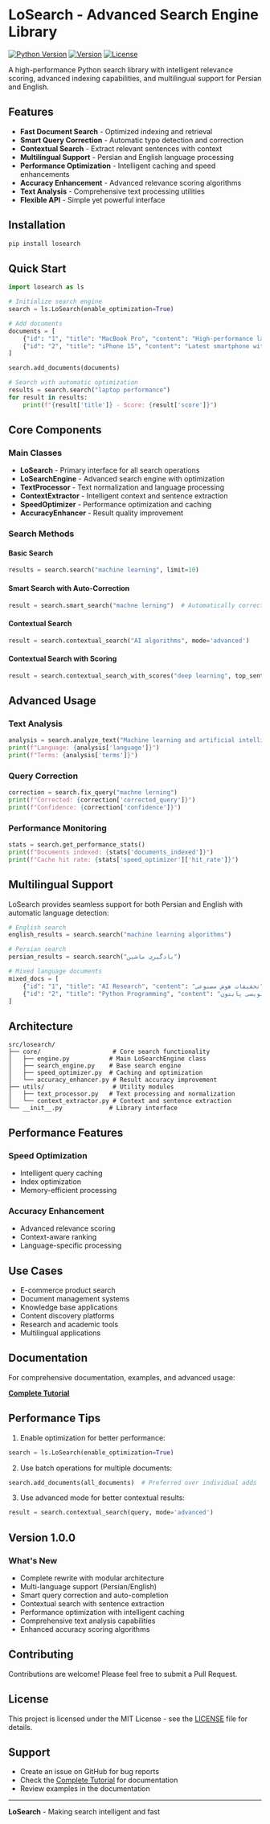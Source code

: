 # LoSearch - Advanced Search Engine Library

[![Python Version](https://img.shields.io/badge/python-3.9+-blue.svg)](https://python.org)
[![Version](https://img.shields.io/badge/version-1.0.0-green.svg)](https://github.com/yourusername/losearch)
[![License](https://img.shields.io/badge/license-MIT-yellow.svg)](LICENSE)

A high-performance Python search library with intelligent relevance scoring, advanced indexing capabilities, and multilingual support for Persian and English.

## Features

- **Fast Document Search** - Optimized indexing and retrieval
- **Smart Query Correction** - Automatic typo detection and correction
- **Contextual Search** - Extract relevant sentences with context
- **Multilingual Support** - Persian and English language processing
- **Performance Optimization** - Intelligent caching and speed enhancements
- **Accuracy Enhancement** - Advanced relevance scoring algorithms
- **Text Analysis** - Comprehensive text processing utilities
- **Flexible API** - Simple yet powerful interface

## Installation

```bash
pip install losearch
```

## Quick Start

```python
import losearch as ls

# Initialize search engine
search = ls.LoSearch(enable_optimization=True)

# Add documents
documents = [
    {"id": "1", "title": "MacBook Pro", "content": "High-performance laptop with M2 chip"},
    {"id": "2", "title": "iPhone 15", "content": "Latest smartphone with advanced camera"}
]

search.add_documents(documents)

# Search with automatic optimization
results = search.search("laptop performance")
for result in results:
    print(f"{result['title']} - Score: {result['score']}")
```

## Core Components

### Main Classes

- **LoSearch** - Primary interface for all search operations
- **LoSearchEngine** - Advanced search engine with optimization
- **TextProcessor** - Text normalization and language processing
- **ContextExtractor** - Intelligent context and sentence extraction
- **SpeedOptimizer** - Performance optimization and caching
- **AccuracyEnhancer** - Result quality improvement

### Search Methods

#### Basic Search
```python
results = search.search("machine learning", limit=10)
```

#### Smart Search with Auto-Correction
```python
result = search.smart_search("machne lerning")  # Automatically corrects typos
```

#### Contextual Search
```python
result = search.contextual_search("AI algorithms", mode='advanced')
```

#### Contextual Search with Scoring
```python
result = search.contextual_search_with_scores("deep learning", top_sentences=3)
```

## Advanced Usage

### Text Analysis
```python
analysis = search.analyze_text("Machine learning and artificial intelligence")
print(f"Language: {analysis['language']}")
print(f"Terms: {analysis['terms']}")
```

### Query Correction
```python
correction = search.fix_query("machne lerning")
print(f"Corrected: {correction['corrected_query']}")
print(f"Confidence: {correction['confidence']}")
```

### Performance Monitoring
```python
stats = search.get_performance_stats()
print(f"Documents indexed: {stats['documents_indexed']}")
print(f"Cache hit rate: {stats['speed_optimizer']['hit_rate']}")
```

## Multilingual Support

LoSearch provides seamless support for both Persian and English with automatic language detection:

```python
# English search
english_results = search.search("machine learning algorithms")

# Persian search  
persian_results = search.search("یادگیری ماشین")

# Mixed language documents
mixed_docs = [
    {"id": "1", "title": "AI Research", "content": "تحقیقات هوش مصنوعی"},
    {"id": "2", "title": "Python Programming", "content": "برنامه نویسی پایتون"}
]
```

## Architecture

```
src/losearch/
├── core/                    # Core search functionality
│   ├── engine.py           # Main LoSearchEngine class
│   ├── search_engine.py    # Base search engine
│   ├── speed_optimizer.py  # Caching and optimization
│   └── accuracy_enhancer.py # Result accuracy improvement
├── utils/                   # Utility modules
│   ├── text_processor.py   # Text processing and normalization
│   └── context_extractor.py # Context and sentence extraction
└── __init__.py             # Library interface
```

## Performance Features

### Speed Optimization
- Intelligent query caching
- Index optimization
- Memory-efficient processing

### Accuracy Enhancement
- Advanced relevance scoring
- Context-aware ranking
- Language-specific processing

## Use Cases

- E-commerce product search
- Document management systems
- Knowledge base applications
- Content discovery platforms
- Research and academic tools
- Multilingual applications

## Documentation

For comprehensive documentation, examples, and advanced usage:

**[Complete Tutorial](LoSearch_Tutorial.md)**

## Performance Tips

1. Enable optimization for better performance:
```python
search = ls.LoSearch(enable_optimization=True)
```

2. Use batch operations for multiple documents:
```python
search.add_documents(all_documents)  # Preferred over individual adds
```

3. Use advanced mode for better contextual results:
```python
result = search.contextual_search(query, mode='advanced')
```

## Version 1.0.0

### What's New
- Complete rewrite with modular architecture
- Multi-language support (Persian/English)
- Smart query correction and auto-completion
- Contextual search with sentence extraction
- Performance optimization with intelligent caching
- Comprehensive text analysis capabilities
- Enhanced accuracy scoring algorithms

## Contributing

Contributions are welcome! Please feel free to submit a Pull Request.

## License

This project is licensed under the MIT License - see the [LICENSE](LICENSE) file for details.

## Support

- Create an issue on GitHub for bug reports
- Check the [Complete Tutorial](LoSearch_Tutorial.md) for documentation
- Review examples in the documentation

---

**LoSearch** - Making search intelligent and fast